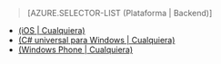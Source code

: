 ﻿> [AZURE.SELECTOR-LIST (Plataforma | Backend)]
- [(iOS | Cualquiera)](/es-es/documentation/articles/mobile-services-ios-handling-conflicts-offline-data)
- [(C# universal para Windows | Cualquiera)](/es-es/documentation/articles/mobile-services-windows-store-dotnet-handling-conflicts-offline-data)
- [(Windows Phone | Cualquiera)](/es-es/documentation/articles/mobile-services-windows-phone-handling-conflicts-offline-data)

<!--HONumber=42-->
